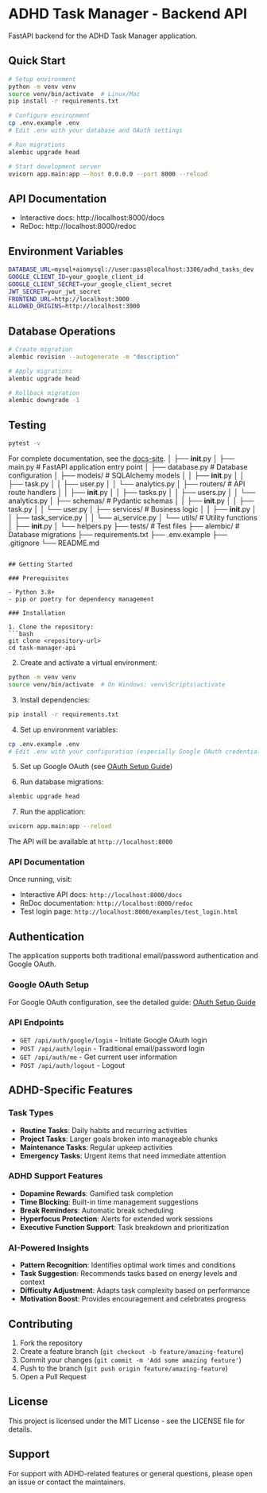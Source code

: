 # ADHD Task Manager - Backend API

FastAPI backend for the ADHD Task Manager application.

## Quick Start

```bash
# Setup environment
python -m venv venv
source venv/bin/activate  # Linux/Mac
pip install -r requirements.txt

# Configure environment
cp .env.example .env
# Edit .env with your database and OAuth settings

# Run migrations
alembic upgrade head

# Start development server
uvicorn app.main:app --host 0.0.0.0 --port 8000 --reload
```

## API Documentation
- Interactive docs: http://localhost:8000/docs
- ReDoc: http://localhost:8000/redoc

## Environment Variables
```bash
DATABASE_URL=mysql+aiomysql://user:pass@localhost:3306/adhd_tasks_dev
GOOGLE_CLIENT_ID=your_google_client_id
GOOGLE_CLIENT_SECRET=your_google_client_secret
JWT_SECRET=your_jwt_secret
FRONTEND_URL=http://localhost:3000
ALLOWED_ORIGINS=http://localhost:3000
```

## Database Operations
```bash
# Create migration
alembic revision --autogenerate -m "description"

# Apply migrations
alembic upgrade head

# Rollback migration
alembic downgrade -1
```

## Testing
```bash
pytest -v
```

For complete documentation, see the [docs-site](../docs-site/).
│   ├── __init__.py
│   ├── main.py              # FastAPI application entry point
│   ├── database.py          # Database configuration
│   ├── models/              # SQLAlchemy models
│   │   ├── __init__.py
│   │   ├── task.py
│   │   ├── user.py
│   │   └── analytics.py
│   ├── routers/             # API route handlers
│   │   ├── __init__.py
│   │   ├── tasks.py
│   │   ├── users.py
│   │   └── analytics.py
│   ├── schemas/             # Pydantic schemas
│   │   ├── __init__.py
│   │   ├── task.py
│   │   └── user.py
│   ├── services/            # Business logic
│   │   ├── __init__.py
│   │   ├── task_service.py
│   │   └── ai_service.py
│   └── utils/               # Utility functions
│       ├── __init__.py
│       └── helpers.py
├── tests/                   # Test files
├── alembic/                 # Database migrations
├── requirements.txt
├── .env.example
├── .gitignore
└── README.md
```

## Getting Started

### Prerequisites

- Python 3.8+
- pip or poetry for dependency management

### Installation

1. Clone the repository:
```bash
git clone <repository-url>
cd task-manager-api
```

2. Create and activate a virtual environment:
```bash
python -m venv venv
source venv/bin/activate  # On Windows: venv\Scripts\activate
```

3. Install dependencies:
```bash
pip install -r requirements.txt
```

4. Set up environment variables:
```bash
cp .env.example .env
# Edit .env with your configuration (especially Google OAuth credentials)
```

5. Set up Google OAuth (see [OAuth Setup Guide](docs/GCP_OAUTH_DETAILED_SETUP.md))

6. Run database migrations:
```bash
alembic upgrade head
```

7. Run the application:
```bash
uvicorn app.main:app --reload
```

The API will be available at `http://localhost:8000`

### API Documentation

Once running, visit:
- Interactive API docs: `http://localhost:8000/docs`
- ReDoc documentation: `http://localhost:8000/redoc`
- Test login page: `http://localhost:8000/examples/test_login.html`

## Authentication

The application supports both traditional email/password authentication and Google OAuth.

### Google OAuth Setup
For Google OAuth configuration, see the detailed guide: [OAuth Setup Guide](docs/GCP_OAUTH_DETAILED_SETUP.md)

### API Endpoints
- `GET /api/auth/google/login` - Initiate Google OAuth login
- `POST /api/auth/login` - Traditional email/password login
- `GET /api/auth/me` - Get current user information
- `POST /api/auth/logout` - Logout

## ADHD-Specific Features

### Task Types
- **Routine Tasks**: Daily habits and recurring activities
- **Project Tasks**: Larger goals broken into manageable chunks
- **Maintenance Tasks**: Regular upkeep activities
- **Emergency Tasks**: Urgent items that need immediate attention

### ADHD Support Features
- **Dopamine Rewards**: Gamified task completion
- **Time Blocking**: Built-in time management suggestions
- **Break Reminders**: Automatic break scheduling
- **Hyperfocus Protection**: Alerts for extended work sessions
- **Executive Function Support**: Task breakdown and prioritization

### AI-Powered Insights
- **Pattern Recognition**: Identifies optimal work times and conditions
- **Task Suggestion**: Recommends tasks based on energy levels and context
- **Difficulty Adjustment**: Adapts task complexity based on performance
- **Motivation Boost**: Provides encouragement and celebrates progress

## Contributing

1. Fork the repository
2. Create a feature branch (`git checkout -b feature/amazing-feature`)
3. Commit your changes (`git commit -m 'Add some amazing feature'`)
4. Push to the branch (`git push origin feature/amazing-feature`)
5. Open a Pull Request

## License

This project is licensed under the MIT License - see the LICENSE file for details.

## Support

For support with ADHD-related features or general questions, please open an issue or contact the maintainers.
